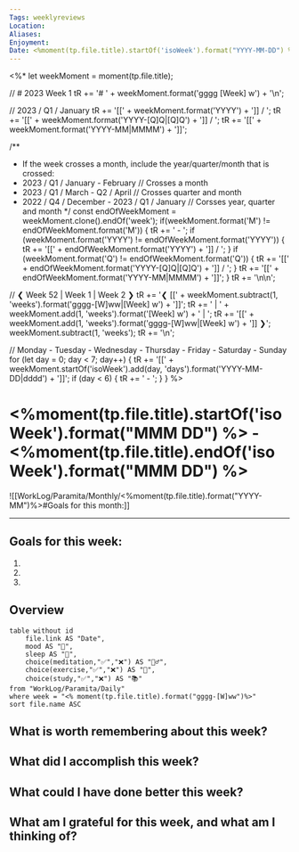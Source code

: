 ```yaml
---
Tags: weeklyreviews
Location:
Aliases:
Enjoyment:
Date: <%moment(tp.file.title).startOf('isoWeek').format("YYYY-MM-DD") %>
---
```

<%*
let weekMoment = moment(tp.file.title);

// # 2023 Week 1
tR += '# ' + weekMoment.format('gggg [Week] w') + '\n';

// 2023 / Q1 / January
tR += '[[' + weekMoment.format('YYYY') + ']] / ';
tR += '[[' + weekMoment.format('YYYY-[Q]Q|[Q]Q') + ']] / ';
tR += '[[' + weekMoment.format('YYYY-MM|MMMM') + ']]';

/**
 * If the week crosses a month, include the year/quarter/month that is crossed:
 * 2023 / Q1 / January - February              // Crosses a month
 * 2023 / Q1 / March - Q2 / April              // Crosses quarter and month
 * 2022 / Q4 / December - 2023 / Q1 / January  // Corsses year, quarter and month
 */
const endOfWeekMoment = weekMoment.clone().endOf('week');
if(weekMoment.format('M') != endOfWeekMoment.format('M')) {
	tR += ' - ';
	if (weekMoment.format('YYYY') != endOfWeekMoment.format('YYYY')) {
		tR += '[[' + endOfWeekMoment.format('YYYY') + ']] / ';
	}
	if (weekMoment.format('Q') != endOfWeekMoment.format('Q')) {
		tR += '[[' + endOfWeekMoment.format('YYYY-[Q]Q|[Q]Q') + ']] / ';
	}
	tR += '[[' + endOfWeekMoment.format('YYYY-MM|MMMM') + ']]';
}
tR += '\n\n';

// ❮ Week 52 | Week 1 | Week 2 ❯
tR += '❮ [[' + weekMoment.subtract(1, 'weeks').format('gggg-[W]ww|[Week] w') + ']]';
tR += ' | ' + weekMoment.add(1, 'weeks').format('[Week] w') + ' | ';
tR += '[[' + weekMoment.add(1, 'weeks').format('gggg-[W]ww|[Week] w') + ']] ❯';
weekMoment.subtract(1, 'weeks');
tR += '\n';

// Monday - Tuesday - Wednesday - Thursday - Friday - Saturday - Sunday
for (let day = 0; day < 7; day++) {
    tR += '[[' + weekMoment.startOf('isoWeek').add(day, 'days').format('YYYY-MM-DD|dddd') + ']]';
    if (day < 6) {
        tR += ' - ';
    }
}
%>
# <%moment(tp.file.title).startOf('isoWeek').format("MMM DD") %> - <%moment(tp.file.title).endOf('isoWeek').format("MMM DD") %> 

![[WorkLog/Paramita/Monthly/<%moment(tp.file.title).format("YYYY-MM")%>#Goals for this month:]]


---
## Goals for this week:
1. 
2. 
3. 

## Overview
```dataview
table without id
	file.link AS "Date",
	mood AS "🌄",
	sleep AS "🛌",
	choice(meditation,"✅","❌") AS "🧘‍♂️",
	choice(exercise,"✅","❌") AS "💪",
	choice(study,"✅","❌") AS "📚"
from "WorkLog/Paramita/Daily"
where week = "<% moment(tp.file.title).format("gggg-[W]ww")%>"
sort file.name ASC
```

## What is worth remembering about this week?


## What did I accomplish this week?


## What could I have done better this week?


## What am I grateful for this week, and what am I thinking of?






